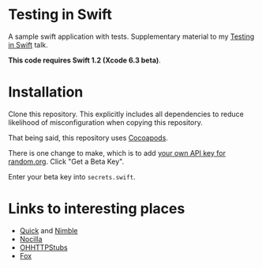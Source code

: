 Testing in Swift
================

A sample swift application with tests. Supplementary material to my [Testing in Swift](https://realm.io/news/testing-in-swift/) talk.

**This code requires Swift 1.2 (Xcode 6.3 beta)**.

Installation
============

Clone this repository. This explicitly includes all dependencies to reduce
likelihood of misconfiguration when copying this repository.

That being said, this repository uses [Cocoapods](http://cocoapods.org).

There is one change to make, which is to add [your own API key for
random.org](https://api.random.org/json-rpc/1/). Click "Get a Beta Key".

Enter your beta key into `secrets.swift`.

Links to interesting places
===========================

- [Quick](https://github.com/Quick/Quick) and [Nimble](https://github.com/Quick/Nimble)
- [Nocilla](https://github.com/luisobo/Nocilla)
- [OHHTTPStubs](https://github.com/AliSoftware/OHHTTPStubs)
- [Fox](https://github.com/jeffh/Fox)

